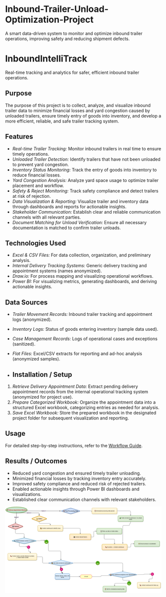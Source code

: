 # Inbound-Trailer-Unload-Optimization-Project
A smart data-driven system to monitor and optimize inbound trailer operations, improving safety and reducing shipment defects.

# InboundIntelliTrack
Real-time tracking and analytics for safer, efficient inbound trailer operations.

## Purpose
The purpose of this project is to collect, analyze, and visualize inbound trailer data to minimize financial losses and yard congestion caused by unloaded trailers, ensure timely entry of goods into inventory, and develop a more efficient, reliable, and safe trailer tracking system.

## Features
- *Real-time Trailer Tracking:* Monitor inbound trailers in real time to ensure timely operations.
- *Unloaded Trailer Detection:* Identify trailers that have not been unloaded to prevent yard congestion.
- *Inventory Status Monitoring:* Track the entry of goods into inventory to reduce financial losses.
- *Yard Congestion Analysis:* Analyze yard space usage to optimize trailer placement and workflow.
- *Safety & Reject Monitoring:* Track safety compliance and detect trailers at risk of rejection.
- *Data Visualization & Reporting:* Visualize trailer and inventory data through dashboards and reports for actionable insights.
- *Stakeholder Communication:* Establish clear and reliable communication channels with all relevant parties.
- *Document Matching for Unload Verification:* Ensure all necessary documentation is matched to confirm trailer unloads.

## Technologies Used
- *Excel & CSV Files:* For data collection, organization, and preliminary analysis.
- *Internal Delivery Tracking Systems:* Generic delivery tracking and appointment systems (names anonymized).
- *Draw.io:* For process mapping and visualizing operational workflows.
- *Power BI:* For visualizing metrics, generating dashboards, and deriving actionable insights.

## Data Sources
- *Trailer Movement Records:* Inbound trailer tracking and appointment logs (anonymized).
- *Inventory Logs:* Status of goods entering inventory (sample data used).
- *Case Management Records:* Logs of operational cases and exceptions (sanitized).
- *Flat Files:* Excel/CSV extracts for reporting and ad-hoc analysis (anonymized samples).

- ## Installation / Setup
1. *Retrieve Delivery Appointment Data:* Extract pending delivery appointment records from the internal operational tracking system (anonymized for project use).  
2. *Prepare Categorized Workbook:* Organize the appointment data into a structured Excel workbook, categorizing entries as needed for analysis.  
3. *Save Excel Workbook:* Store the prepared workbook in the designated project folder for subsequent visualization and reporting.

## Usage
For detailed step-by-step instructions, refer to the [Workflow Guide](workflow/Workflow_Guide.md).

## Results / Outcomes
- Reduced yard congestion and ensured timely trailer unloading.
- Minimized financial losses by tracking inventory entry accurately.
- Improved safety compliance and reduced risk of rejected trailers.
- Enabled actionable insights through Power BI dashboards and visualizations.
- Established clear communication channels with relevant stakeholders.

![Workflow Diagram](https://raw.githubusercontent.com/Omerfarukkuvan/Inbound-Trailer-Unload-Optimization-Project/main/trailer4.png)
